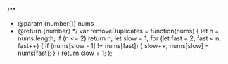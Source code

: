 /**
 * @param {number[]} nums
 * @return {number}
 */
var removeDuplicates = function(nums) {
    let n = nums.length;
    if (n <= 2) return n;
    let slow = 1;
    for (let fast = 2; fast < n; fast++) {
        if (nums[slow - 1] != nums[fast]) {
            slow++;
            nums[slow] = nums[fast];
        }
    }
    return slow + 1;
};
